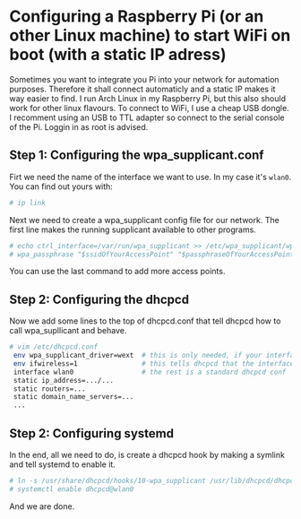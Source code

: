 #  Configuring a Raspberry Pi (or an other Linux machine) to start WiFi on boot (with a static IP adress)
Sometimes you want to integrate you Pi into your network for automation purposes. Therefore it shall connect automaticly and a static IP makes it way easier to find.
I run Arch Linux in my Raspberry Pi, but this also should work for other linux flavours. To connect to WiFi, I use a cheap USB dongle. I recomment using an USB to TTL adapter so connect to the serial console of the Pi. Loggin in as root is advised.

## Step 1: Configuring the wpa_supplicant.conf
Firt we need the name of the interface we want to use. In my case it's `wlan0`. You can find out yours with:
```bash
# ip link
```
Next we need to create a wpa_supplicant config file for our network. The first line makes the running supplicant available to other programs.
```bash
# echo ctrl_interface=/var/run/wpa_supplicant >> /etc/wpa_supplicant/wpa_supplicant-$yourInterfaceName.conf
# wpa_passphrase "$ssidOfYourAccessPoint" "$passphraseOfYourAccessPoint" >> /etc/wpa_supplicant/wpa_supplicant-$yourInterfaceName.conf
```
You can use the last command to add more access points.

## Step 2: Configuring the dhcpcd
Now we add some lines to the top of dhcpcd.conf that tell dhcpcd how to call wpa_supllicant and behave.
```bash
# vim /etc/dhcpcd.conf
 env wpa_supplicant_driver=wext  # this is only needed, if your interface doesn't support the default driver
 env ifwireless=1                # this tells dhcpcd that the interface is wireless
 interface wlan0                 # the rest is a standard dhcpcd conf
 static ip_address=.../...
 static routers=...
 static domain_name_servers=...
 ...
```
## Step 2: Configuring systemd
In the end, all we need to do, is create a dhcpcd hook by making a symlink and tell systemd to enable it.
```bash
# ln -s /usr/share/dhcpcd/hooks/10-wpa_supplicant /usr/lib/dhcpcd/dhcpcd-hooks/
# systemctl enable dhcpcd@wlan0
```

And we are done.
